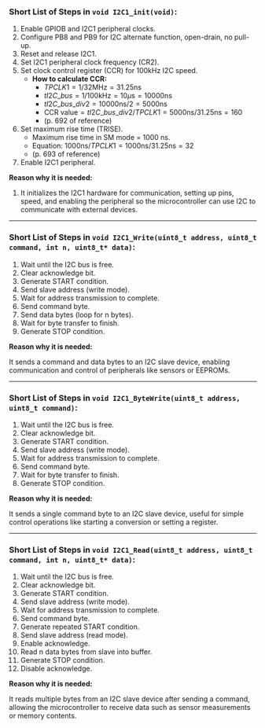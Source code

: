 ### Short List of Steps in `void I2C1_init(void)`:

1.  Enable GPIOB and I2C1 peripheral clocks.
2.  Configure PB8 and PB9 for I2C alternate function, open-drain, no pull-up.
3.  Reset and release I2C1.
4.  Set I2C1 peripheral clock frequency (CR2).
5.  Set clock control register (CCR) for 100kHz I2C speed.
    * **How to calculate CCR:**
        * $TPCLK1 = 1 / 32 \text{MHz} = 31.25 \text{ns}$
        * $tI2C\_bus = 1 / 100 \text{kHz} = 10 \mu\text{s} = 10000 \text{ns}$
        * $tI2C\_bus\_div2 = 10000 \text{ns} / 2 = 5000 \text{ns}$
        * $\text{CCR value} = tI2C\_bus\_div2 / TPCLK1 = 5000 \text{ns} / 31.25 \text{ns} = 160$
        * (p. 692 of reference)
6.  Set maximum rise time (TRISE).
    * Maximum rise time in SM mode = 1000 ns.
    * Equation: $1000 \text{ns} / TPCLK1 = 1000 \text{ns} / 31.25 \text{ns} = 32$
    * (p. 693 of reference)
7.  Enable I2C1 peripheral.

**Reason why it is needed:**

1.  It initializes the I2C1 hardware for communication, setting up pins, speed, and enabling the peripheral so the microcontroller can use I2C to communicate with external devices.

---

### Short List of Steps in `void I2C1_Write(uint8_t address, uint8_t command, int n, uint8_t* data)`:

1.  Wait until the I2C bus is free.
2.  Clear acknowledge bit.
3.  Generate START condition.
4.  Send slave address (write mode).
5.  Wait for address transmission to complete.
6.  Send command byte.
7.  Send data bytes (loop for n bytes).
8.  Wait for byte transfer to finish.
9.  Generate STOP condition.

**Reason why it is needed:**

It sends a command and data bytes to an I2C slave device, enabling communication and control of peripherals like sensors or EEPROMs.

---

### Short List of Steps in `void I2C1_ByteWrite(uint8_t address, uint8_t command)`:

1.  Wait until the I2C bus is free.
2.  Clear acknowledge bit.
3.  Generate START condition.
4.  Send slave address (write mode).
5.  Wait for address transmission to complete.
6.  Send command byte.
7.  Wait for byte transfer to finish.
8.  Generate STOP condition.

**Reason why it is needed:**

It sends a single command byte to an I2C slave device, useful for simple control operations like starting a conversion or setting a register.

---

### Short List of Steps in `void I2C1_Read(uint8_t address, uint8_t command, int n, uint8_t* data)`:

1.  Wait until the I2C bus is free.
2.  Clear acknowledge bit.
3.  Generate START condition.
4.  Send slave address (write mode).
5.  Wait for address transmission to complete.
6.  Send command byte.
7.  Generate repeated START condition.
8.  Send slave address (read mode).
9.  Enable acknowledge.
10. Read n data bytes from slave into buffer.
11. Generate STOP condition.
12. Disable acknowledge.

**Reason why it is needed:**

It reads multiple bytes from an I2C slave device after sending a command, allowing the microcontroller to receive data such as sensor measurements or memory contents.